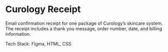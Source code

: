 # Curology Receipt

Email confirmation receipt for one package of Curology’s skincare system. The receipt includes a thank you message, order number, date, and billing information.

Tech Stack: Figma, HTML, CSS
